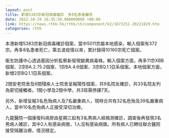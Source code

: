 ```yaml
---
layout: post
title: 新增5383宗新冠病毒確診　多8名患者離世
date: 2022-10-29 16:35:50.000000000 +08:00
link: https://news.rthk.hk/rthk/ch/component/k2/1673251-20221029.htm
categories: rthk
---
```


本港新增5383宗新冠病毒確診個案，當中5011宗屬本地感染，輸入個案有372宗。再多8名患者死亡，第五波疫情以來，累計錄得10160宗死亡個案。

衞生防護中心透過基因分析監察新發現變異病毒株。輸入個案方面，再多11宗XBB個案、2宗BA.2.75.2個案、1宗BA.4.6個案、3宗BQ.1.1亞系個案。本地個案方面，新增2宗BQ.1.1亞系個案。

2間安老院舍及6間殘疾人士院舍呈報陽性個案，共9名院友確診，共33名院友列為密切接觸者。1間小學及2間中學，共3班需停課7天。

另外，新增呈報3名危殆病人及7名嚴重病人，現時合共有32名危殆及39名嚴重病人，當中10名危殆病人正接受深切治療。

九龍醫院一個康復科病房由星期三起有3名男病人經檢測確診，調查後再發現3名男病人確診，其中2人有感染病徵，1人沒有感染病徵。所有病人已轉往聯合醫院接受隔離治療，情況穩定。
